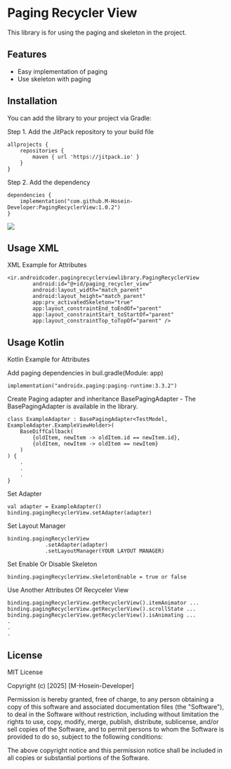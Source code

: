 # Paging Recycler View

This library is for using the paging and skeleton in the project.

  
## Features
- Easy implementation of paging
- Use skeleton with paging

  
## Installation
You can add the library to your project via Gradle:

Step 1. Add the JitPack repository to your build file
```
allprojects {
    repositories {
        maven { url 'https://jitpack.io' }
    }
}
```

Step 2. Add the dependency
```
dependencies {
    implementation("com.github.M-Hosein-Developer:PagingRecyclerView:1.0.2")
}
```
[![](https://jitpack.io/v/M-Hosein-Developer/PagingRecyclerView.svg)](https://jitpack.io/#M-Hosein-Developer/PagingRecyclerView)

## Usage XML
XML Example for Attributes
```
<ir.androidcoder.pagingrecyclerviewlibrary.PagingRecyclerView
        android:id="@+id/paging_recycler_view"
        android:layout_width="match_parent"
        android:layout_height="match_parent"
        app:prv_activatedSkeleton="true"
        app:layout_constraintEnd_toEndOf="parent"
        app:layout_constraintStart_toStartOf="parent"
        app:layout_constraintTop_toTopOf="parent" />
```

## Usage Kotlin
Kotlin Example for Attributes

 
Add paging dependencies in buil.gradle(Module: app)
```
implementation("androidx.paging:paging-runtime:3.3.2")
```

 
Create Paging adapter and inheritance BasePagingAdapter - The BasePagingAdapter is available in the library.
```
class ExampleAdapter : BasePagingAdapter<TestModel, ExampleAdapter.ExampleViewHolder>(
    BaseDiffCallback(
        {oldItem, newItem -> oldItem.id == newItem.id},
        {oldItem, newItem -> oldItem == newItem}
    )
) {
    .
    .
    .
}
``` 

 
Set Adapter
```
val adapter = ExampleAdapter()
binding.pagingRecyclerView.setAdapter(adapter)
```

 
Set Layout Manager
```
binding.pagingRecyclerView
            .setAdapter(adapter)
            .setLayoutManager(YOUR LAYOUT MANAGER)
```

 
Set Enable Or Disable Skeleton
```
binding.pagingRecyclerView.skeletonEnable = true or false
```

 
Use Another Attributes Of Recyceler View
```
binding.pagingRecyclerView.getRecyclerView().itemAnimator ...
binding.pagingRecyclerView.getRecyclerView().scrollState ...
binding.pagingRecyclerView.getRecyclerView().isAnimating ...
.
.
.

```

 

## License
MIT License

Copyright (c) [2025] [M-Hosein-Developer]

Permission is hereby granted, free of charge, to any person obtaining a copy
of this software and associated documentation files (the "Software"), to deal
in the Software without restriction, including without limitation the rights
to use, copy, modify, merge, publish, distribute, sublicense, and/or sell copies
of the Software, and to permit persons to whom the Software is provided to do so,
subject to the following conditions:

The above copyright notice and this permission notice shall be included in all copies
or substantial portions of the Software.

